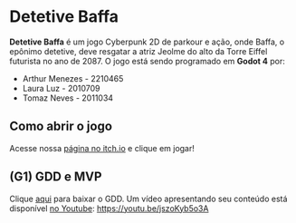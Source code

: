 # Detetive Baffa
**Detetive Baffa** é um jogo Cyberpunk 2D de parkour e ação, onde Baffa, o epônimo detetive, deve resgatar a atriz Jeolme do alto da Torre Eiffel futurista no ano de 2087. O jogo está sendo programado em **Godot 4** por:

- Arthur Menezes - 2210465
- Laura Luz - 2010709
- Tomaz Neves - 2011034

## Como abrir o jogo
Acesse nossa [página no itch.io](https://pombozap.itch.io/baffa) e clique em jogar!

## (G1) GDD e MVP
Clique [aqui](https://drive.google.com/drive/folders/1-U4uSvC6AB8FXdGj45sWKo_fhGa8BUQk) para baixar o GDD. Um vídeo apresentando seu conteúdo está disponível [no Youtube](https://youtu.be/jszoKyb5o3A): https://youtu.be/jszoKyb5o3A
